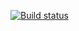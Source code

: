 
[![Build status](https://ci.appveyor.com/api/projects/status/tw4ylc253mp19yrj/branch/master?svg=true)](https://ci.appveyor.com/project/CasaBonita88767/unit-1/branch/master)